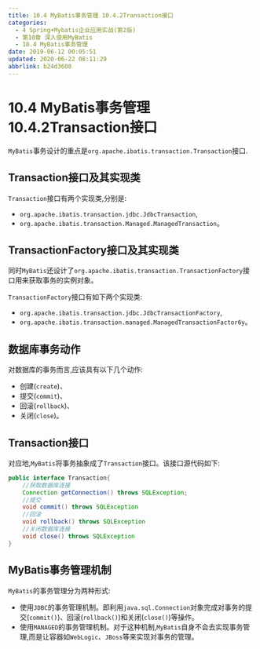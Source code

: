 ```yaml
---
title: 10.4 MyBatis事务管理 10.4.2Transaction接口
categories: 
  - 4 Spring+Mybatis企业应用实战(第2版)
  - 第10章 深入使用MyBatis
  - 10.4 MyBatis事务管理
date: 2019-06-12 00:05:51
updated: 2020-06-22 08:11:29
abbrlink: b24d3608
---
```

# 10.4 MyBatis事务管理 10.4.2Transaction接口
`MyBatis`事务设计的重点是`org.apache.ibatis.transaction.Transaction`接口.

## Transaction接口及其实现类
`Transaction`接口有两个实现类,分别是:
- `org.apache.ibatis.transaction.jdbc.JdbcTransaction`,
- `org.apache.ibatis.transaction.Managed.ManagedTransaction`。

## TransactionFactory接口及其实现类
同时`MyBatis`还设计了`org.apache.ibatis.transaction.TransactionFactory`接口用来获取事务的实例对象。

`TransactionFactory`接口有如下两个实现类:
- `org.apache.ibatis.transaction.jdbc.JdbcTransactionFactory`,
- `org.apache.ibatis.transaction.managed.ManagedTransactionFactor6y`。

## 数据库事务动作
对数据库的事务而言,应该具有以下几个动作:
- 创建(`create`)、
- 提交(`commit`)、
- 回滚(`rollback`)、
- 关闭(`close`)。

## Transaction接口
对应地,`MyBatis`将事务抽象成了`Transaction`接口。该接口源代码如下:
```java
public interface Transaction{
    //获取数据库连接
    Connection getConnection() throws SQLException;
    //提交
    void commit() throws SQLException
    //回滚
    void rollback() throws SQLException
    //关闭数据库连接
    void close() throws SQLException
}
```
## MyBatis事务管理机制
`MyBatis`的事务管理分为两种形式:
- 使用`JDBC`的事务管理机制。即利用`java.sql.Connection`对象完成对事务的提交(`commit()`)、回滚(`rollback()`)和关闭(`close()`)等操作。
- 使用`MANAGED`的事务管理机制。对于这种机制,`MyBatis`自身不会去实现事务管理,而是让容器如`WebLogic`、`JBoss`等来实现对事务的管理。

